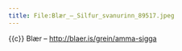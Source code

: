 ```yaml
---
title: File:Blær_–_Silfur_svanurinn_89517.jpeg
---
```


{{c}} Blær – http://blaer.is/grein/amma-sigga